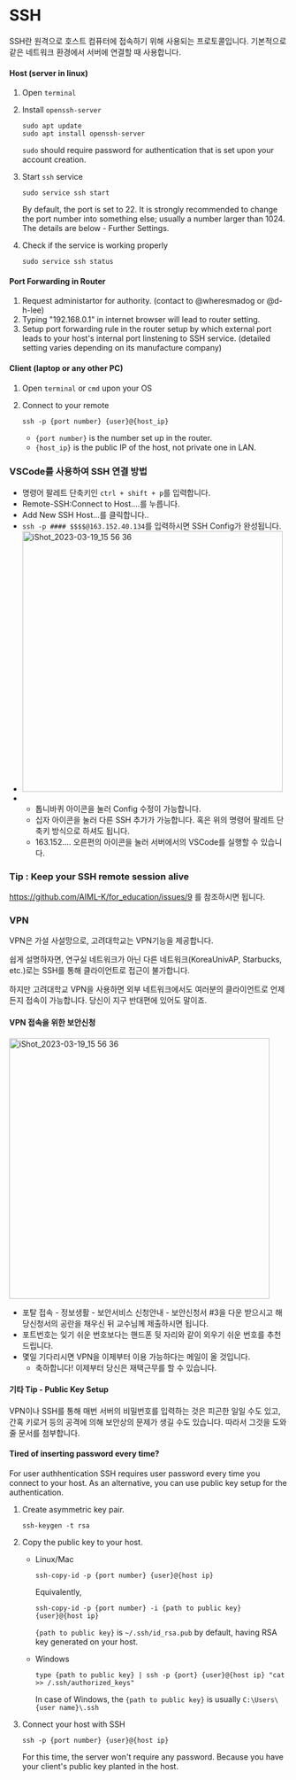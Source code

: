# SSH

SSH란 원격으로 호스트 컴퓨터에 접속하기 위해 사용되는 프로토콜입니다.
기본적으로 같은 네트워크 환경에서 서버에 연결할 때 사용합니다.


#### Host (server in linux)

1. Open `terminal`

2. Install `openssh-server`

   ```
   sudo apt update
   sudo apt install openssh-server
   ```

   `sudo` should require password for authentication that is set upon your account creation.

3. Start `ssh` service

   ```
   sudo service ssh start
   ```

   By default, the port is set to 22. It is strongly recommended to change the port number into something else; usually a number larger than 1024. The details are below - Further Settings.

4. Check if the service is working properly

   ```
   sudo service ssh status
   ```

#### Port Forwarding in Router

1. Request administartor for authority. (contact to @wheresmadog or @d-h-lee)
2. Typing "192.168.0.1" in internet browser will lead to router setting.
3. Setup port forwarding rule in the router setup by which external port leads to your host's internal port linstening to SSH service. (detailed setting varies depending on its manufacture company)

#### Client (laptop or any other PC)

1. Open `terminal` or `cmd` upon your OS

2. Connect to your remote

   ```
   ssh -p {port number} {user}@{host_ip}
   ```

   - `{port number}` is the number set up in the router.
   - `{host_ip}` is the public IP of the host, not private one in LAN.



### VSCode를 사용하여 SSH 연결 방법

- 명령어 팔레트 단축키인 `ctrl + shift + p`를 입력합니다.
- Remote-SSH:Connect to Host….를 누릅니다.
- Add New SSH Host…를 클릭합니다..
- `ssh -p #### $$$$@163.152.40.134`를 입력하시면 SSH Config가 완성됩니다.
- <img width="471" alt="iShot_2023-03-19_15 56 36" src="https://user-images.githubusercontent.com/97504297/226159286-e4e829a9-6436-447b-aa74-28923099a124.png">
- 
  - 톱니바퀴 아이콘을 눌러 Config 수정이 가능합니다.
  - 십자 아이콘을 눌러 다른 SSH 추가가 가능합니다. 혹은 위의 명령어 팔레트 단축키 방식으로 하셔도 됩니다.
  - 163.152…. 오른편의 아이콘을 눌러 서버에서의 VSCode를 실행할 수 있습니다.



### Tip : Keep your SSH remote session alive

https://github.com/AIML-K/for_education/issues/9 를 참조하시면 됩니다.



### VPN

VPN은 가설 사설망으로, 고려대학교는 VPN기능을 제공합니다.

쉽게 설명하자면, 연구실 네트워크가 아닌 다른 네트워크(KoreaUnivAP, Starbucks, etc.)로는 SSH를 통해 클라이언트로 접근이 불가합니다.

하지만 고려대학교 VPN을 사용하면 외부 네트워크에서도 여러분의 클라이언트로 언제든지 접속이 가능합니다. 당신이 지구 반대편에 있어도 말이죠.



#### VPN 접속을 위한 보안신청
<img width="471" alt="iShot_2023-03-19_15 56 36" src="https://user-images.githubusercontent.com/97504297/226159272-a0242be2-b5ec-4b01-ae31-fe7170025d9d.png">

- 포탈 접속 - 정보생활 - 보안서비스 신청안내 - 보안신청서 #3을 다운 받으시고 해당신청서의 공란을 채우신 뒤 교수님께 제출하시면 됩니다.
- 포트번호는 잊기 쉬운 번호보다는 핸드폰 뒷 자리와 같이 외우기 쉬운 번호를 추천드립니다.
- 몇일 기다리시면 VPN을 이제부터 이용 가능하다는 메일이 올 것입니다.
  - 축하합니다! 이제부터 당신은 재택근무를 할 수 있습니다.



#### 기타 Tip - Public Key Setup

VPN이나 SSH를 통해 매번 서버의 비밀번호를 입력하는 것은 피곤한 일일 수도 있고, 간혹 키로거 등의 공격에 의해 보안상의 문제가 생길 수도 있습니다. 따라서 그것을 도와줄 문서를 첨부합니다.

#### Tired of inserting password every time?

For user authhentication SSH requires user password every time you connect to your host. As an alternative, you can use public key setup for the authentication.

1. Create asymmetric key pair.

   ```
   ssh-keygen -t rsa
   ```

2. Copy the public key to your host.

   - Linux/Mac

     ```
     ssh-copy-id -p {port number} {user}@{host ip}
     ```

     Equivalently,

     ```
     ssh-copy-id -p {port number} -i {path to public key} {user}@{host ip}
     ```

     `{path to public key}` is `~/.ssh/id_rsa.pub` by default, having RSA key generated on your host.

   - Windows

     ```
     type {path to public key} | ssh -p {port} {user}@{host ip} "cat >> /.ssh/authorized_keys"
     ```

     In case of Windows, the `{path to public key}` is usually `C:\Users\{user name}\.ssh`

3. Connect your host with SSH 

   ```
   ssh -p {port number} {user}@{host ip}
   ```

   For this time, the server won't require any password. Because you have your client's public key planted in the host.
